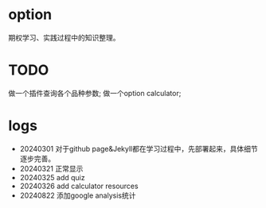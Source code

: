 # option
期权学习、实践过程中的知识整理。


# TODO
做一个插件查询各个品种参数;
做一个option calculator;


# logs
- 20240301
对于github page&Jekyll都在学习过程中，先部署起来，具体细节逐步完善。
- 20240321
正常显示
- 20240325
add quiz  
- 20240326
add calculator resources  
- 20240822
添加google analysis统计 